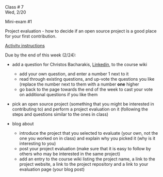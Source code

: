 
<div class="lecture1">

<div class="column_date">

Class # 7 <br>
Wed, 2/20

</div>

<div class="column_materials">
<p markdown="block">

Mini-exam #1

Project evaluation - how to decide if an open source project is a good place
for your first contribution.

[Activity instructions](https://github.com/nyu-ossd-s19/project_evaluation)




</p>
</div>

<div class="column_assign">
<p markdown="block">


Due by the end of this week (2/24):

- add a question for Christos Bacharakis, [Linkedin](https://www.linkedin.com/in/christosbaharakis/?originalSubdomain=gr), to the course wiki
  - add your own question, and enter a number 1 next to it
  - read through existing questions, and up-vote the questions you like
    (replace the number next to them with a number __one__ higher
  - go back to the page towards the end of the week to cast your vote on
    additional questions if you like them

- pick an open source project (something that you might be interested in contributing to)
  and perform a project evaluation on it (following the steps and questions similar to the ones
  in class)

- blog about
  - introduce the project that you selected to evaluate (your own, not the one you worked on in class)
    and explain why you picked it (why is it interesting to you)
  - post your project evaluation (make sure that it is easy to follow by others who may be
    interested in the same project)
  - add an entry to the course wiki listing the project name, a link to the project website, a link
    to the project repository and a link to your evaluation page (your blog post)

</p>
</div>

</div>
